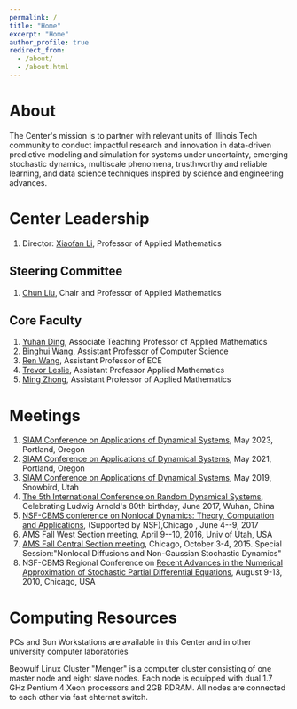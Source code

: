 ```yaml
---
permalink: /
title: "Home"
excerpt: "Home"
author_profile: true
redirect_from: 
  - /about/
  - /about.html
---
```


About
======
The Center's mission is to partner with relevant units of Illinois Tech community to conduct impactful research and innovation in data-driven predictive modeling and simulation for systems under uncertainty, emerging stochastic dynamics, multiscale phenomena, trusthworthy and reliable learning,  and data science techniques inspired by science and engineering advances.


Center Leadership
======
1. Director: [Xiaofan Li](https://www.iit.edu/directory/people/xiaofan-li), Professor of Applied Mathematics

Steering Committee
------
1. [Chun Liu](https://www.iit.edu/directory/people/chun-liu), Chair and Professor of Applied Mathematics


Core Faculty
------
1. [Yuhan Ding](https://www.iit.edu/directory/people/yuhan-ding), Associate Teaching Professor of Applied Mathematics
1. [Binghui Wang](https://www.iit.edu/directory/people/binghui-wang), Assistant Professor of Computer Science
1. [Ren Wang](https://wangren09.github.io/), Assistant Professor of ECE
1. [Trevor Leslie](https://sites.google.com/usc.edu/trevor-leslie/), Assistant Professor Applied Mathematics
1. [Ming Zhong](https://www.iit.edu/directory/people/ming-zhong), Assistant Professor of Applied Mathematics 


Meetings
======
1. [SIAM Conference on Applications of Dynamical Systems](https://www.siam.org/conferences/cm/conference/ds23), May 2023, Portland, Oregon
1. [SIAM Conference on Applications of Dynamical Systems](https://archive.siam.org/meetings/ds17/), May 2021, Portland, Oregon
1. [SIAM Conference on Applications of Dynamical Systems](https://archive.siam.org/meetings/ds17/), May 2019, Snowbird, Utah
1. [The 5th International Conference on Random Dynamical Systems](http://mathcenter.hust.edu.cn/), Celebrating Ludwig Arnold's 80th birthday, June 2017, Wuhan, China
1. [NSF-CBMS conference on Nonlocal Dynamics: Theory, Computation and Applications](http://math.iit.edu/nonlocaldynamics.html), (Supported by NSF),Chicago , June 4--9, 2017
1. AMS Fall West Section meeting, April 9--10, 2016, Univ of Utah, USA
1. [AMS Fall Central Section meeting](https://www.ams.org/meetings/sectional/2219_program_ss30.html#title), Chicago, October 3-4, 2015. Special Session:"Nonlocal Diffusions and Non-Gaussian Stochastic Dynamics"
1. NSF-CBMS Regional Conference on [Recent Advances in the Numerical Approximation of Stochastic Partial Differential Equations](http://math.iit.edu/~spde2010/index.html), August 9-13, 2010, Chicago, USA


Computing Resources
======
PCs and Sun Workstations are available in this Center and in other university computer laboratories 

Beowulf Linux Cluster "Menger" is a computer cluster consisting of one master node and eight slave nodes. Each node is equipped with dual 1.7 GHz Pentium 4 Xeon processors and 2GB RDRAM. All nodes are connected to each other via fast ehternet switch.
